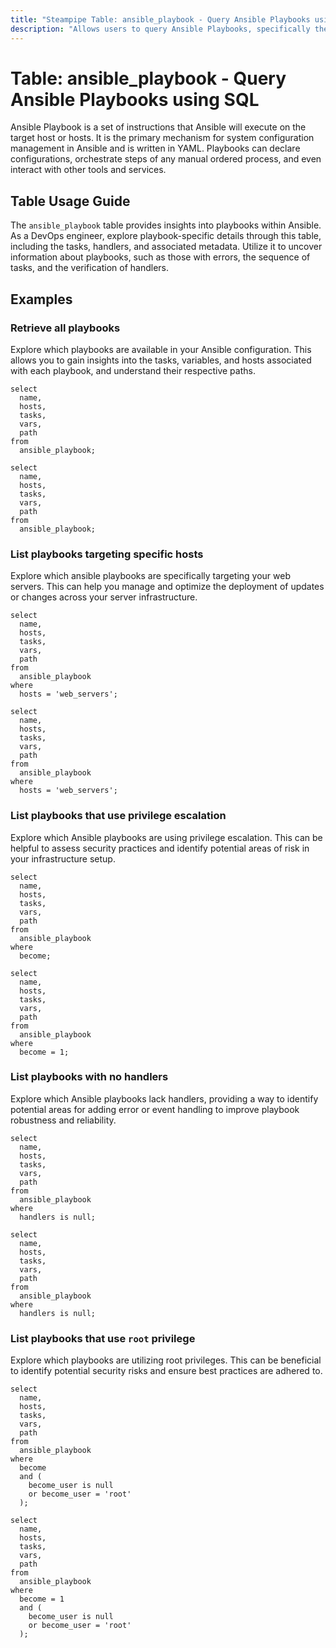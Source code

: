 ```yaml
---
title: "Steampipe Table: ansible_playbook - Query Ansible Playbooks using SQL"
description: "Allows users to query Ansible Playbooks, specifically the details of each playbook, providing insights into the automation scripts and potential issues."
---
```


# Table: ansible_playbook - Query Ansible Playbooks using SQL

Ansible Playbook is a set of instructions that Ansible will execute on the target host or hosts. It is the primary mechanism for system configuration management in Ansible and is written in YAML. Playbooks can declare configurations, orchestrate steps of any manual ordered process, and even interact with other tools and services.

## Table Usage Guide

The `ansible_playbook` table provides insights into playbooks within Ansible. As a DevOps engineer, explore playbook-specific details through this table, including the tasks, handlers, and associated metadata. Utilize it to uncover information about playbooks, such as those with errors, the sequence of tasks, and the verification of handlers.

## Examples

### Retrieve all playbooks
Explore which playbooks are available in your Ansible configuration. This allows you to gain insights into the tasks, variables, and hosts associated with each playbook, and understand their respective paths.

```sql+postgres
select
  name,
  hosts,
  tasks,
  vars,
  path
from
  ansible_playbook;
```

```sql+sqlite
select
  name,
  hosts,
  tasks,
  vars,
  path
from
  ansible_playbook;
```

### List playbooks targeting specific hosts
Explore which ansible playbooks are specifically targeting your web servers. This can help you manage and optimize the deployment of updates or changes across your server infrastructure.

```sql+postgres
select
  name,
  hosts,
  tasks,
  vars,
  path
from
  ansible_playbook
where
  hosts = 'web_servers';
```

```sql+sqlite
select
  name,
  hosts,
  tasks,
  vars,
  path
from
  ansible_playbook
where
  hosts = 'web_servers';
```

### List playbooks that use privilege escalation
Explore which Ansible playbooks are using privilege escalation. This can be helpful to assess security practices and identify potential areas of risk in your infrastructure setup.

```sql+postgres
select
  name,
  hosts,
  tasks,
  vars,
  path
from
  ansible_playbook
where
  become;
```

```sql+sqlite
select
  name,
  hosts,
  tasks,
  vars,
  path
from
  ansible_playbook
where
  become = 1;
```

### List playbooks with no handlers
Explore which Ansible playbooks lack handlers, providing a way to identify potential areas for adding error or event handling to improve playbook robustness and reliability.

```sql+postgres
select
  name,
  hosts,
  tasks,
  vars,
  path
from
  ansible_playbook
where
  handlers is null;
```

```sql+sqlite
select
  name,
  hosts,
  tasks,
  vars,
  path
from
  ansible_playbook
where
  handlers is null;
```

### List playbooks that use `root` privilege
Explore which playbooks are utilizing root privileges. This can be beneficial to identify potential security risks and ensure best practices are adhered to.

```sql+postgres
select
  name,
  hosts,
  tasks,
  vars,
  path
from
  ansible_playbook
where
  become
  and (
    become_user is null
    or become_user = 'root'
  );
```

```sql+sqlite
select
  name,
  hosts,
  tasks,
  vars,
  path
from
  ansible_playbook
where
  become = 1
  and (
    become_user is null
    or become_user = 'root'
  );
```